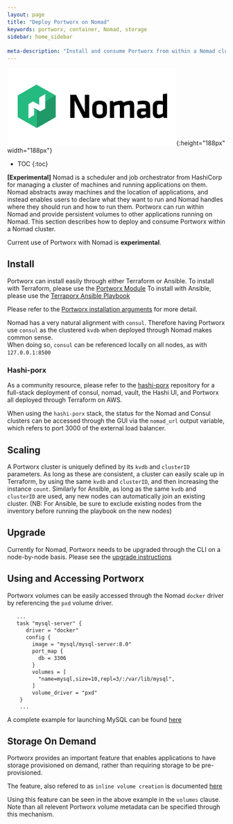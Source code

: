 ```yaml
---
layout: page
title: "Deploy Portworx on Nomad"
keywords: portworx, container, Nomad, storage
sidebar: home_sidebar

meta-description: "Install and consume Portworx from within a Nomad cluster." 
---
```


![nomad logo](/images/Nomad.png){:height="188px" width="188px"}

* TOC
{:toc}

**[Experimental]**
Nomad is a scheduler and job orchestrator from HashiCorp for managing a 
cluster of machines and running applications on them. 
Nomad abstracts away machines and the location 
of applications, and instead enables users to declare what they want to run 
and Nomad handles where they should run and how to run them.
Portworx can run within Nomad and provide persistent volumes to other 
applications running on Nomad. This section describes how to deploy and consume 
Portworx within a Nomad cluster. 

Current use of Portworx with Nomad is **experimental**.

## Install

Portworx can install easily through either Terraform or Ansible.
To install with Terraform, please use the [Portworx Module](https://registry.terraform.io/modules/portworx/portworx-instance/)
To install with Ansible, please use the [Terraporx Ansible Playbook](https://github.com/portworx/terraporx/tree/master/automation/ansible/portworx)

Please refer to the [Portworx installation arguments](/runc/options.html) for more detail. 

Nomad has a very natural alignment with `consul`.
Therefore having Portworx use `consul` as the clustered `kvdb` when 
deployed through Nomad makes common sense.  
When doing so, `consul` can be referenced locally on all nodes,
as with `127.0.0.1:8500`

### Hashi-porx

As a community resource, please refer to the [hashi-porx](https://github.com/portworx/terraporx/tree/master/hashi-porx/aws) repository for a full-stack deployment of consul, nomad, vault, the Hashi UI, and Portworx all deployed through Terraform on AWS.

When using the `hashi-porx` stack, the status for the Nomad and Consul clusters
can be accessed through the GUI via the `nomad_url` output variable, which refers to port 3000 
of the external load balancer.


## Scaling

A Portworx cluster is uniquely defined by its `kvdb` and `clusterID` parameters.
As long as these are consistent, a cluster can easily scale up in Terraform, 
by using the same `kvdb` and `clusterID`, and then increasing the instance `count`.
Similarly for Ansible, as long as the same `kvdb` and `clusterID` are used,
any new nodes can automatically join an existing cluster.  (NB: For Ansible,
be sure to exclude existing nodes from the inventory before running the playbook
on the new nodes)

## Upgrade

Currently for Nomad, Portworx needs to be upgraded through the CLI on a node-by-node basis.
Please see the [upgrade instructions](/maintain/upgrade.html)

## Using and Accessing Portworx
Portworx volumes can be easily accessed through the Nomad `docker` driver 
by referencing the `pxd` volume driver.
```
   ...
   task "mysql-server" {
      driver = "docker"
      config {
        image = "mysql/mysql-server:8.0"
        port_map {
          db = 3306
        }
        volumes = [
          "name=mysql,size=10,repl=3/:/var/lib/mysql",
        ]
        volume_driver = "pxd"
    }
    ...
```

A complete example for launching MySQL can be found [here](https://github.com/portworx/terraporx/blob/master/hashi-porx/aws/nomad/examples/mysql.nomad)

## Storage On Demand
Portworx provides an important feature that enables applications to have storage provisioned on demand, 
rather than requiring storage to be pre-provisioned.

The feature, also refered to as `inline volume creation` is documented [here](/manage/volumes.html#inline-volume-spec)

Using this feature can be seen in the above example in the `volumes` clause.
Note than all relevent Portworx volume metadata can be specified through this mechanism.

